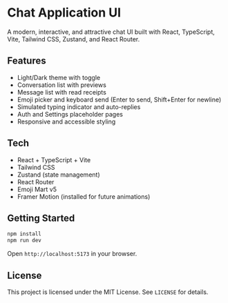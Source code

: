 # Chat Application UI

A modern, interactive, and attractive chat UI built with React, TypeScript, Vite, Tailwind CSS, Zustand, and React Router.

## Features
- Light/Dark theme with toggle
- Conversation list with previews
- Message list with read receipts
- Emoji picker and keyboard send (Enter to send, Shift+Enter for newline)
- Simulated typing indicator and auto-replies
- Auth and Settings placeholder pages
- Responsive and accessible styling

## Tech
- React + TypeScript + Vite
- Tailwind CSS
- Zustand (state management)
- React Router
- Emoji Mart v5
- Framer Motion (installed for future animations)

## Getting Started
```bash
npm install
npm run dev
```
Open `http://localhost:5173` in your browser.

## License
This project is licensed under the MIT License. See `LICENSE` for details.
